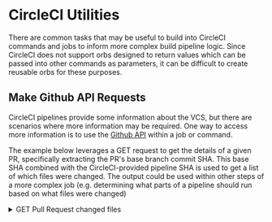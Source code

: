 # CircleCI Utilities

There are common tasks that may be useful to build into CircleCI commands and jobs to inform more complex build pipeline logic. Since CircleCI does not support orbs designed to return values which can be passed into other commands as parameters, it can be difficult to create reusable orbs for these purposes.

## Make Github API Requests

CircleCI pipelines provide some information about the VCS, but there are scenarios where more information may be required. One way to access more information is to use the [Github API](https://docs.github.com/en/rest/reference/) within a job or command.

The example below leverages a GET request to get the details of a given PR, specifically extracting the PR's base branch commit SHA. This base SHA combined with the CircleCI-provided pipeline SHA is used to get a list of which files were changed. The output could be used within other steps of a more complex job (e.g. determining what parts of a pipeline should run based on what files were changed)

<details>
  <summary>GET Pull Request changed files</summary>

References:
[Only build Pull Requests](https://circleci.com/docs/2.0/oss/#only-build-pull-requests)
[Built-in environment variables](https://circleci.com/docs/2.0/env-vars/?section=pipelines#built-in-environment-variables)
[Get PR number from CircleCI pull request build](https://support.circleci.com/hc/en-us/articles/360047521451-Why-is-CIRCLE-PR-NUMBER-empty-)
[Github API - GET Pull Request API](https://docs.github.com/en/rest/reference/pulls#get-a-pull-request)
[git diff](https://git-scm.com/docs/git-diff)

```yaml
jobs:
  get-pull-request-changes:
    executor: main
    steps:
      - checkout
      - run:
          name: "git PR diff"
          command: |
            pr_number=${CIRCLE_PULL_REQUEST##*/}
            base_sha=$( \
              curl \
              -s \
              -H "Accept: application/vnd.github.v3+json" \
              https://api.github.com/repos/"${CIRCLE_PROJECT_USERNAME}"/"${CIRCLE_PROJECT_REPONAME}"/pulls/"${pr_number}" \
              | jq -r '.base.sha'
            )
            git diff "$base_sha" "$CIRCLE_SHA1" --name-only
          environment:
            TERM: xterm-256color
```

</details>
